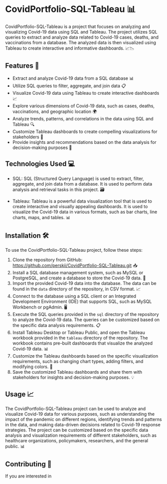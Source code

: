 # CovidPortfolio-SQL-Tableau 📊

CovidPortfolio-SQL-Tableau is a project that focuses on analyzing and visualizing Covid-19 data using SQL and Tableau. The project utilizes SQL queries to extract and analyze data related to Covid-19 cases, deaths, and vaccinations from a database. The analyzed data is then visualized using Tableau to create interactive and informative dashboards. 📈📉

## Features 🚀

- Extract and analyze Covid-19 data from a SQL database 📊
- Utilize SQL queries to filter, aggregate, and join data 📋
- Visualize Covid-19 data using Tableau to create interactive dashboards 📈
- Explore various dimensions of Covid-19 data, such as cases, deaths, vaccinations, and geographic location 🌍
- Analyze trends, patterns, and correlations in the data using SQL and Tableau 🔍
- Customize Tableau dashboards to create compelling visualizations for stakeholders 🎨
- Provide insights and recommendations based on the data analysis for decision-making purposes 📝

## Technologies Used 💻

- SQL: SQL (Structured Query Language) is used to extract, filter, aggregate, and join data from a database. It is used to perform data analysis and retrieval tasks in this project. 🗃️

- Tableau: Tableau is a powerful data visualization tool that is used to create interactive and visually appealing dashboards. It is used to visualize the Covid-19 data in various formats, such as bar charts, line charts, maps, and tables. 📊

## Installation 🛠️

To use the CovidPortfolio-SQL-Tableau project, follow these steps:

1. Clone the repository from GitHub: https://github.com/perskii/CovidPortfolio-SQL-Tableau.git 📥
2. Install a SQL database management system, such as MySQL or PostgreSQL, and create a database to store the Covid-19 data. 💾
3. Import the provided Covid-19 data into the database. The data can be found in the `data` directory of the repository, in CSV format. 📈
4. Connect to the database using a SQL client or an Integrated Development Environment (IDE) that supports SQL, such as MySQL Workbench or pgAdmin. 🖥️
5. Execute the SQL queries provided in the `sql` directory of the repository to analyze the Covid-19 data. The queries can be customized based on the specific data analysis requirements. 📋
6. Install Tableau Desktop or Tableau Public, and open the Tableau workbook provided in the `tableau` directory of the repository. The workbook contains pre-built dashboards that visualize the analyzed Covid-19 data. 📊
7. Customize the Tableau dashboards based on the specific visualization requirements, such as changing chart types, adding filters, and modifying colors. 🎨
8. Save the customized Tableau dashboards and share them with stakeholders for insights and decision-making purposes. 💡

## Usage 📈

The CovidPortfolio-SQL-Tableau project can be used to analyze and visualize Covid-19 data for various purposes, such as understanding the impact of the pandemic on different regions, identifying trends and patterns in the data, and making data-driven decisions related to Covid-19 response strategies. The project can be customized based on the specific data analysis and visualization requirements of different stakeholders, such as healthcare organizations, policymakers, researchers, and the general public. 📊

## Contributing 🤝

If you are interested in
